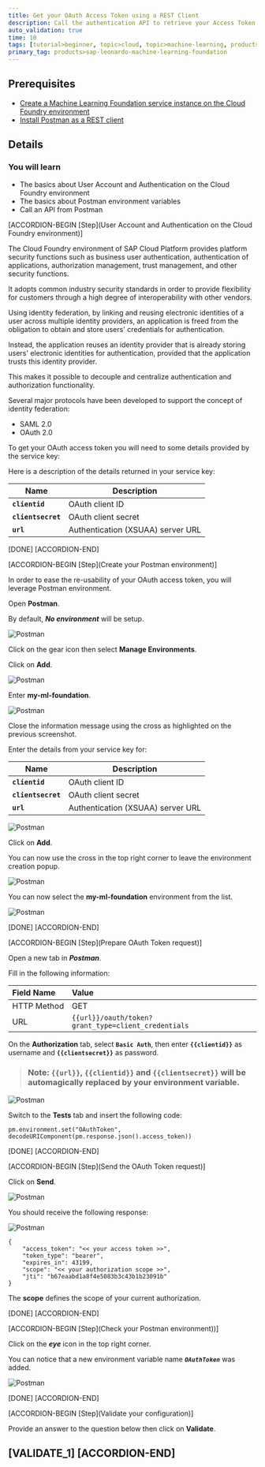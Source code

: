 ```yaml
---
title: Get your OAuth Access Token using a REST Client
description: Call the authentication API to retrieve your Access Token
auto_validation: true
time: 10
tags: [tutorial>beginner, topic>cloud, topic>machine-learning, products>sap-cloud-platform, products>sap-cloud-platform-for-the-cloud-foundry-environment]
primary_tag: products>sap-leonardo-machine-learning-foundation
---
```


## Prerequisites
 - [Create a Machine Learning Foundation service instance on the Cloud Foundry environment](https://developers.sap.com/tutorial-navigator.html?mlfs-cf-create-instance.html)
 - [Install Postman as a REST client](https://developers.sap.com/tutorials/api-tools-postman-install.html)

## Details
### You will learn
  - The basics about User Account and Authentication on the Cloud Foundry environment
  - The basics about Postman environment variables
  - Call an API from Postman  

[ACCORDION-BEGIN [Step](User Account and Authentication on the Cloud Foundry environment)]

The Cloud Foundry environment of SAP Cloud Platform provides platform security functions such as business user authentication, authentication of applications, authorization management, trust management, and other security functions.

It adopts common industry security standards in order to provide flexibility for customers through a high degree of interoperability with other vendors.

Using identity federation, by linking and reusing electronic identities of a user across multiple identity providers, an application is freed from the obligation to obtain and store users' credentials for authentication.

Instead, the application reuses an identity provider that is already storing users' electronic identities for authentication, provided that the application trusts this identity provider.

This makes it possible to decouple and centralize authentication and authorization functionality.

Several major protocols have been developed to support the concept of identity federation:

 - SAML 2.0
 - OAuth 2.0

To get your OAuth access token you will need to some details provided by the service key:

Here is a description of the details returned in your service key:

|Name                  | Description
|----------------------|--------------------
| **`clientid`**       | OAuth client ID
| **`clientsecret`**   | OAuth client secret
| **`url`**            | Authentication (XSUAA) server URL

[DONE]
[ACCORDION-END]

[ACCORDION-BEGIN [Step](Create your Postman environment)]

In order to ease the re-usability of your OAuth access token, you will leverage Postman environment.

Open **Postman**.

By default, ***No environment*** will be setup.

![Postman](01.png)

Click on the gear icon then select **Manage Environments**.

Click on **Add**.

![Postman](02.png)

Enter **my-ml-foundation**.

![Postman](03.png)

Close the information message using the cross as highlighted on the previous screenshot.

Enter the details from your service key for:

|Name                  | Description
|----------------------|--------------------
| **`clientid`**       | OAuth client ID
| **`clientsecret`**   | OAuth client secret
| **`url`**            | Authentication (XSUAA) server URL

![Postman](04.png)

Click on **Add**.

You can now use the cross in the top right corner to leave the environment creation popup.

![Postman](05.png)

You can now select the **my-ml-foundation** environment from the list.

![Postman](06.png)

[DONE]
[ACCORDION-END]

[ACCORDION-BEGIN [Step](Prepare OAuth Token request)]

Open a new tab in ***Postman***.

Fill in the following information:

Field Name               | Value
:----------------------- | :--------------
<nobr>HTTP Method</nobr> | GET
<nobr>URL</nobr>         | `{{url}}/oauth/token?grant_type=client_credentials`

On the **Authorization** tab, select **`Basic Auth`**, then enter **`{{clientid}}`** as username and **`{{clientsecret}}`** as password.

> ### **Note:** **`{{url}}`**,  **`{{clientid}}`** and **`{{clientsecret}}`**  will be automagically replaced by your environment variable.

![Postman](07.png)

Switch to the **Tests** tab and insert the following code:

```
pm.environment.set("OAuthToken", decodeURIComponent(pm.response.json().access_token))
```

[DONE]
[ACCORDION-END]

[ACCORDION-BEGIN [Step](Send the OAuth Token request)]

Click on **Send**.

![Postman](08.png)

You should receive the following response:

![Postman](09.png)

```
{
    "access_token": "<< your access token >>",
    "token_type": "bearer",
    "expires_in": 43199,
    "scope": "<< your authorization scope >>",
    "jti": "b67eaabd1a8f4e5083b3c43b1b23091b"
}
```

The **scope** defines the scope of your current authorization.

[DONE]
[ACCORDION-END]

[ACCORDION-BEGIN [Step](Check your Postman environment))]

Click on the ***eye*** icon in the top right corner.

You can notice that a new environment variable name ***`OAuthToken`*** was added.

![Postman](10.png)

[DONE]
[ACCORDION-END]

[ACCORDION-BEGIN [Step](Validate your configuration)]

Provide an answer to the question below then click on **Validate**.

[VALIDATE_1]
[ACCORDION-END]
---
